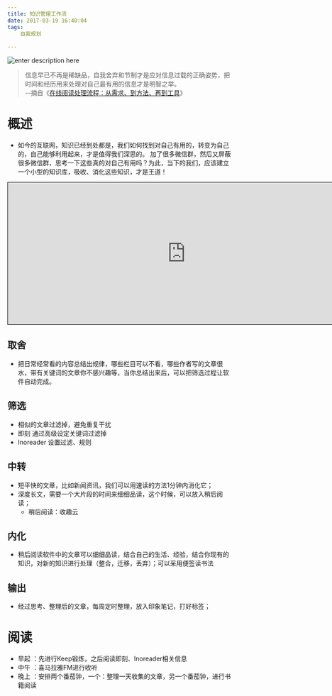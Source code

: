 ```yaml
---
title: 知识管理工作流
date: 2017-03-19 16:40:04
tags:
	自我规划
       
---
```


![enter description here][1]

> 信息早已不再是稀缺品，自我舍弃和节制才是应对信息过载的正确姿势，把时间和经历用来处理对自己最有用的信息才是明智之举。                    
>  --摘自《[在线阅读处理流程：从需求、到方法、再到工具][2]》


<!-- more -->

# 概述

 - 如今的互联网，知识已经到处都是，我们如何找到对自己有用的，转变为自己的，自己能够利用起来，才是值得我们深思的。 加了很多微信群，然后又屏蔽很多微信群，思考一下这些真的对自己有用吗？为此，当下的我们，应该建立一个小型的知识库，吸收、消化这些知识，才是王道！

<iframe id="embed_dom" name="embed_dom" frameborder="0" style="border:1px solid #000;display:block;width:800px; height:320px;" src="https://www.processon.com/embed/58e21f31e4b02ac16d68d3f2"></iframe>

## 取舍

 -  把日常经常看的内容总结出规律，哪些栏目可以不看，哪些作者写的文章很水，带有关键词的文章你不感兴趣等，当你总结出来后，可以把筛选过程让软件自动完成。 

## 筛选
 -  相似的文章过滤掉，避免重复干扰
   - 即刻 通过高级设定关键词过滤掉
   - Inoreader 设置过滤、规则

## 中转
  - 短平快的文章，比如新闻资讯，我们可以用速读的方法1分钟内消化它；
  - 深度长文，需要一个大片段的时间来细细品读，这个时候，可以放入稍后阅读；
    - 稍后阅读：收趣云 

## 内化
  - 稍后阅读软件中的文章可以细细品读，结合自己的生活、经验，结合你现有的知识，对新的知识进行处理（整合，迁移，丢弃）；可以采用便签读书法

## 输出
  - 经过思考、整理后的文章，每周定时整理，放入印象笔记，打好标签；


# 阅读

 - 早起 ：先进行Keep锻炼，之后阅读即刻、Inoreader相关信息
 - 中午 ：喜马拉雅FM进行收听
 - 晚上 ：安排两个番茄钟，一个：整理一天收集的文章，另一个番茄钟，进行书籍阅读


  [1]: http://oimqf80rv.bkt.clouddn.com/1491213070861.jpg "知识工作流-1.jpg"
  [2]: https://sspai.com/post/36795
